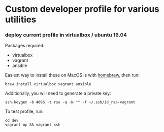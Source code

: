 # Custom developer profile for various utilities

### deploy current profile in virtualbox / ubuntu 16.04

Packages required:
- virtualbox
- vagrant
- ansible

Easiest way to install these on MacOS is with [homebrew](https://brew.sh/), then run:

`brew install virtualbox vagrant ansible`

Additionally, you will need to generate a private key:

`ssh-keygen -b 4096 -t rsa -q -N "" -f ~/.ssh/id_rsa-vagrant`

To test profile, run:

```
cd dev
vagrant up && vagrant ssh
```
